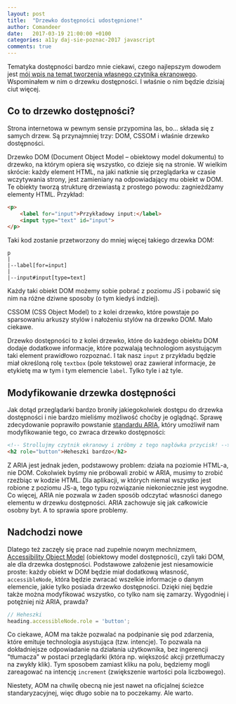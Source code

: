 ```yaml
---
layout: post
title:  "Drzewko dostępności udostępnione!"
author: Comandeer
date:   2017-03-19 21:00:00 +0100
categories: a11y daj-sie-poznac-2017 javascript
comments: true
---
```


Tematyka dostępności bardzo mnie ciekawi, czego najlepszym dowodem jest [mój wpis na temat tworzenia własnego czytnika ekranowego](https://comandeer.github.io/blog/eksperymenty/a11y/2017/02/11/tworzymy-czytnik-ekranowy.html). Wspominałem w nim o drzewku dostępności. I właśnie o nim będzie dzisiaj ciut więcej.

## Co to drzewko dostępności?

Strona internetowa w pewnym sensie przypomina las, bo… składa się z samych drzew. Są przynajmniej trzy: DOM, CSSOM i właśnie drzewko dostępności.

Drzewko DOM (Document Object Model – obiektowy model dokumentu) to drzewko, na którym opiera się wszystko, co dzieje się na stronie. W wielkim skrócie: każdy element HTML, na jaki natknie się przeglądarka w czasie wczytywania strony, jest zamieniany na odpowiadający mu obiekt w DOM. Te obiekty tworzą strukturę drzewiastą z prostego powodu: zagnieżdżamy elementy HTML. Przykład:

```html
<p>
	<label for="input">Przykładowy input:</label>
	<input type="text" id="input">
</p>
```

Taki kod zostanie przetworzony do mniej więcej takiego drzewka DOM:

```
p
|
|--label[for=input]
|
|--input#input[type=text]
```

Każdy taki obiekt DOM możemy sobie pobrać z poziomu JS i pobawić się nim na różne dziwne sposoby (o tym kiedyś indziej).

CSSOM (CSS Object Model) to z kolei drzewko, które powstaje po sparsowaniu arkuszy stylów i nałożeniu stylów na drzewko DOM. Mało ciekawe.

Drzewko dostępności to z kolei drzewko, które do każdego obiektu DOM dodaje dodatkowe informacje, które pozwalają technologiom asystującym taki element prawidłowo rozpoznać. I tak nasz `input` z przykładu będzie miał określoną rolę `textbox` (pole tekstowe) oraz zawierał informacje, że etykietę ma w tym i tym elemencie `label`. Tylko tyle i aż tyle.

## Modyfikowanie drzewka dostępności

Jak dotąd przeglądarki bardzo broniły jakiegokolwiek dostępu do drzewka dostępności i nie bardzo mieliśmy możliwość choćby je oglądnąć. Sprawę zdecydowanie poprawiło powstanie [standardu ARIA](http://w3c.github.io/aria/aria/aria.html), który umożliwił nam modyfikowanie tego, co zwraca drzewko dostępności:

```html
<!-- Strollujmy czytnik ekranowy i zróbmy z tego nagłówka przycisk! -->
<h2 role="button">Heheszki bardzo</h2>
```

Z ARIA jest jednak jeden, podstawowy problem: działa na poziomie HTML-a, nie DOM. Cokolwiek byśmy nie próbowali zrobić w ARIA, musimy to zrobić rzeźbiąc w kodzie HTML. Dla aplikacji, w których niemal wszystko jest robione z poziomu JS-a, tego typu rozwiązanie niekoniecznie jest wygodne. Co więcej, ARIA nie pozwala w żaden sposób odczytać własności danego elementu w drzewku dostępności. ARIA zachowuje się jak całkowicie osobny byt. A to sprawia spore problemy.

## Nadchodzi nowe

Dlatego też zaczęły się prace nad zupełnie nowym mechnizmem, [Accessibility Object Model](https://github.com/WICG/aom/blob/master/explainer.md) (obiektowy model dostępności), czyli taki DOM, ale dla drzewka dostępności. Podstawowe założenie jest niesamowicie proste: każdy obiekt w DOM będzie miał dodatkową własność, `accessibleNode`, która będzie zwracać wszelkie informacje o danym elemencie, jakie tylko posiada drzewko dostępności. Dzięki niej będzie także można modyfikować wszystko, co tylko nam się zamarzy. Wygodniej i potężniej niż ARIA, prawda?

```javascript
// Heheszki
heading.accessibleNode.role = 'button';
```

Co ciekawe, AOM ma także pozwalać na podpinanie się pod zdarzenia, które emituje technologia asystująca (tzw. intencje). To pozwala na dokładniejsze odpowiadanie na działania użytkownika, bez ingerencji "tłumacza" w postaci przeglądarki (która np. większość akcji przetłumaczy na zwykły klik). Tym sposobem zamiast kliku na polu, będziemy mogli zareagować na intencję `increment` (zwiększenie wartości pola liczbowego).

Niestety, AOM na chwilę obecną nie jest nawet na oficjalnej ścieżce standaryzacyjnej, więc długo sobie na to poczekamy. Ale warto.
